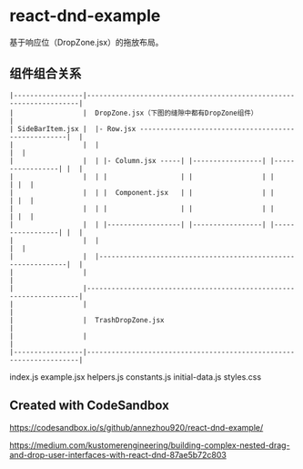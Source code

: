 # react-dnd-example
基于响应位（DropZone.jsx）的拖放布局。

## 组件组合关系

    |-----------------|--------------------------------------------------------------------|
    |                 |  DropZone.jsx（下图的缝隙中都有DropZone组件）                        |
    | SideBarItem.jsx |  |- Row.jsx ----------------------------------------------------|  |
    |                 |  |                                                              |  |
    |                 |  | |- Column.jsx -----| |-----------------| |-----------------| |  |
    |                 |  | |                  | |                 | |                 | |  |
    |                 |  | |  Component.jsx   | |                 | |                 | |  |
    |                 |  | |                  | |                 | |                 | |  |
    |                 |  | |------------------| |-----------------| |-----------------| |  |
    |                 |  |                                                              |  |
    |                 |  |--------------------------------------------------------------|  |
    |                 |                                                                    |
    |                 |--------------------------------------------------------------------|
    |                 |                                                                    |
    |                 |  TrashDropZone.jsx                                                 |
    |                 |                                                                    |
    |-----------------|--------------------------------------------------------------------|


index.js
example.jsx
helpers.js
constants.js
initial-data.js
styles.css


## Created with CodeSandbox
https://codesandbox.io/s/github/annezhou920/react-dnd-example/

https://medium.com/kustomerengineering/building-complex-nested-drag-and-drop-user-interfaces-with-react-dnd-87ae5b72c803
